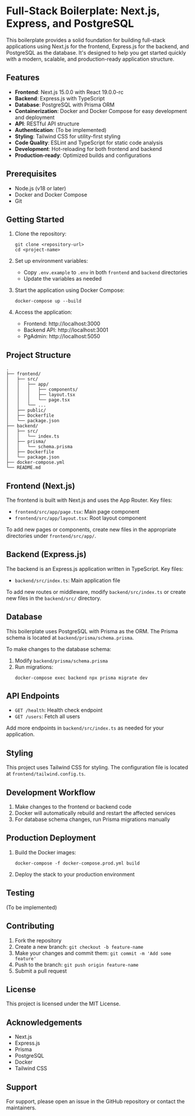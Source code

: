 # Full-Stack Boilerplate: Next.js, Express, and PostgreSQL

This boilerplate provides a solid foundation for building full-stack applications using Next.js for the frontend, Express.js for the backend, and PostgreSQL as the database. It's designed to help you get started quickly with a modern, scalable, and production-ready application structure.

## Features

- **Frontend**: Next.js 15.0.0 with React 19.0.0-rc
- **Backend**: Express.js with TypeScript
- **Database**: PostgreSQL with Prisma ORM
- **Containerization**: Docker and Docker Compose for easy development and deployment
- **API**: RESTful API structure
- **Authentication**: (To be implemented)
- **Styling**: Tailwind CSS for utility-first styling
- **Code Quality**: ESLint and TypeScript for static code analysis
- **Development**: Hot-reloading for both frontend and backend
- **Production-ready**: Optimized builds and configurations

## Prerequisites

- Node.js (v18 or later)
- Docker and Docker Compose
- Git

## Getting Started

1. Clone the repository:

   ```
   git clone <repository-url>
   cd <project-name>
   ```

2. Set up environment variables:

   - Copy `.env.example` to `.env` in both `frontend` and `backend` directories
   - Update the variables as needed

3. Start the application using Docker Compose:

   ```
   docker-compose up --build
   ```

4. Access the application:
   - Frontend: http://localhost:3000
   - Backend API: http://localhost:3001
   - PgAdmin: http://localhost:5050

## Project Structure

```
.
├── frontend/
│   ├── src/
│   │   ├── app/
│   │   │   ├── components/
│   │   │   ├── layout.tsx
│   │   │   └── page.tsx
│   │   └── ...
│   ├── public/
│   ├── Dockerfile
│   └── package.json
├── backend/
│   ├── src/
│   │   └── index.ts
│   ├── prisma/
│   │   └── schema.prisma
│   ├── Dockerfile
│   └── package.json
├── docker-compose.yml
└── README.md
```

## Frontend (Next.js)

The frontend is built with Next.js and uses the App Router. Key files:

- `frontend/src/app/page.tsx`: Main page component
- `frontend/src/app/layout.tsx`: Root layout component

To add new pages or components, create new files in the appropriate directories under `frontend/src/app/`.

## Backend (Express.js)

The backend is an Express.js application written in TypeScript. Key files:

- `backend/src/index.ts`: Main application file

To add new routes or middleware, modify `backend/src/index.ts` or create new files in the `backend/src/` directory.

## Database

This boilerplate uses PostgreSQL with Prisma as the ORM. The Prisma schema is located at `backend/prisma/schema.prisma`.

To make changes to the database schema:

1. Modify `backend/prisma/schema.prisma`
2. Run migrations:
   ```
   docker-compose exec backend npx prisma migrate dev
   ```

## API Endpoints

- `GET /health`: Health check endpoint
- `GET /users`: Fetch all users

Add more endpoints in `backend/src/index.ts` as needed for your application.

## Styling

This project uses Tailwind CSS for styling. The configuration file is located at `frontend/tailwind.config.ts`.

## Development Workflow

1. Make changes to the frontend or backend code
2. Docker will automatically rebuild and restart the affected services
3. For database schema changes, run Prisma migrations manually

## Production Deployment

1. Build the Docker images:
   ```
   docker-compose -f docker-compose.prod.yml build
   ```
2. Deploy the stack to your production environment

## Testing

(To be implemented)

## Contributing

1. Fork the repository
2. Create a new branch: `git checkout -b feature-name`
3. Make your changes and commit them: `git commit -m 'Add some feature'`
4. Push to the branch: `git push origin feature-name`
5. Submit a pull request

## License

This project is licensed under the MIT License.

## Acknowledgements

- Next.js
- Express.js
- Prisma
- PostgreSQL
- Docker
- Tailwind CSS

## Support

For support, please open an issue in the GitHub repository or contact the maintainers.
